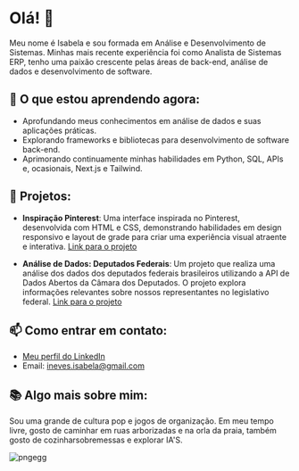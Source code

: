# Olá! 👋

Meu nome é Isabela e sou formada em Análise e Desenvolvimento de Sistemas. Minhas mais recente experiência foi como Analista de Sistemas ERP, tenho uma paixão crescente pelas áreas de back-end, análise de dados e desenvolvimento de software.

## 🌱 O que estou aprendendo agora:
- Aprofundando meus conhecimentos em análise de dados e suas aplicações práticas.
- Explorando frameworks e bibliotecas para desenvolvimento de software back-end.
- Aprimorando continuamente minhas habilidades em Python, SQL, APIs e, ocasionais, Next.js e Tailwind.

## 🔭 Projetos:
- **Inspiração Pinterest**: Uma interface inspirada no Pinterest, desenvolvida com HTML e CSS, demonstrando habilidades em design responsivo e layout de grade para criar uma experiência visual atraente e interativa.
[Link para o projeto](https://github.com/gotiquinha/inpiracao-pinterest)
  
- **Análise de Dados: Deputados Federais**: Um projeto que realiza uma análise dos dados dos deputados federais brasileiros utilizando a API de Dados Abertos da Câmara dos Deputados. O projeto explora informações relevantes sobre nossos representantes no legislativo federal.
[Link para o projeto](https://github.com/gotiquinha/analisando-deputados) 

## 📫 Como entrar em contato:
- [Meu perfil do LinkedIn](https://www.linkedin.com/in/isabela-neves-315a4a193/)
- Email: ineves.isabela@gmail.com

## 📚 Algo mais sobre mim:
Sou uma grande de cultura pop e jogos de organização. Em meu tempo livre, gosto de caminhar em ruas arborizadas e na orla da praia, também gosto de cozinharsobremessas e explorar IA'S.



![pngegg](https://user-images.githubusercontent.com/93232499/189041375-c3f9d2d8-0873-44f6-a626-420dd9c55f07.png) 
